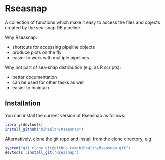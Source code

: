 
# Rseasnap

<!-- badges: start -->
<!-- badges: end -->

A collection of functions which make it easy to access the files and
objects created by the sea-snap DE pipeline.

Why Rseasnap:

 * shortcuts for accessing pipeline objects
 * produce plots on the fly
 * easier to work with multiple pipelines 

Why not part of sea-snap distribution (e.g. as R scripts):

 * better documentation
 * can be used for other tasks as well
 * easier to maintain

## Installation

You can install the current version of Rseasnap as follows:

``` r
library(devtools)
install_github("bihealth/Rseasnap")
```

Alternatively, clone the git repo and install from the clone directory,
e.g.

``` r
system("git clone git@github.com:bihealth/Rseasnap.git")
devtools::install_git("Rseasnap")
```



